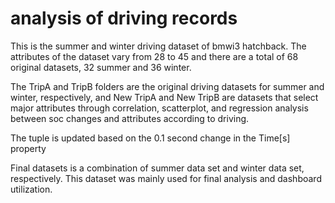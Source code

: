 # analysis of driving records

This is the summer and winter driving dataset of bmwi3 hatchback. The attributes of the dataset vary from 28 to 45 and there are a total of 68 original datasets, 32 summer and 36 winter.

The TripA and TripB folders are the original driving datasets for summer and winter, respectively, and New TripA and New TripB are datasets that select major attributes through correlation, scatterplot, and regression analysis between soc changes and attributes according to driving.

The tuple is updated based on the 0.1 second change in the Time[s] property

Final datasets is a combination of summer data set and winter data set, respectively.
This dataset was mainly used for final analysis and dashboard utilization.
